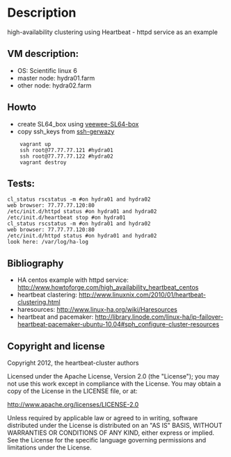 # Description

high-availability clustering using Heartbeat - httpd service as an example

## VM description:

 - OS: Scientific linux 6
 - master node: hydra01.farm
 - other node: hydra02.farm

## Howto

 - create SL64_box using [veewee-SL64-box](https://github.com/wilas/veewee-SL64-box)
 - copy ssh_keys from [ssh-gerwazy](https://github.com/wilas/ssh-gerwazy)

```
    vagrant up
    ssh root@77.77.77.121 #hydra01
    ssh root@77.77.77.122 #hydra02
    vagrant destroy
```

## Tests:

    cl_status rscstatus -m #on hydra01 and hydra02
    web browser: 77.77.77.120:80
    /etc/init.d/httpd status #on hydra01 and hydra02
    /etc/init.d/heartbeat stop #on hydra01
    cl_status rscstatus -m #on hydra01 and hydra02
    web browser: 77.77.77.120:80
    /etc/init.d/httpd status #on hydra01 and hydra02
    look here: /var/log/ha-log

## Bibliography

- HA centos example with httpd service: http://www.howtoforge.com/high_availability_heartbeat_centos
- heartbeat clastering: http://www.linuxnix.com/2010/01/heartbeat-clustering.html
- haresources: http://www.linux-ha.org/wiki/Haresources
- heartbeat and pacemaker: http://library.linode.com/linux-ha/ip-failover-heartbeat-pacemaker-ubuntu-10.04#sph_configure-cluster-resources

## Copyright and license

Copyright 2012, the heartbeat-cluster authors

Licensed under the Apache License, Version 2.0 (the "License");
you may not use this work except in compliance with the License.
You may obtain a copy of the License in the LICENSE file, or at:

   http://www.apache.org/licenses/LICENSE-2.0

Unless required by applicable law or agreed to in writing, software
distributed under the License is distributed on an "AS IS" BASIS,
WITHOUT WARRANTIES OR CONDITIONS OF ANY KIND, either express or implied.
See the License for the specific language governing permissions and
limitations under the License.

